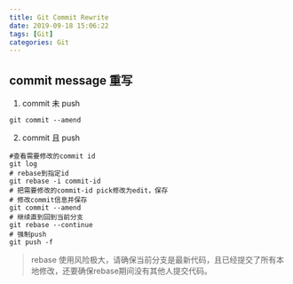 ```yaml
---
title: Git Commit Rewrite
date: 2019-09-18 15:06:22
tags: [Git]
categories: Git
---
```


## commit message 重写

1. commit 未 push

` git commit --amend `

2. commit 且 push

```shell
#查看需要修改的commit id
git log
# rebase到指定id
git rebase -i commit-id
# 把需要修改的commit-id pick修改为edit，保存
# 修改commit信息并保存
git commit --amend
# 继续直到回到当前分支
git rebase --continue
# 强制push
git push -f

```

> rebase 使用风险极大，请确保当前分支是最新代码，且已经提交了所有本地修改，还要确保rebase期间没有其他人提交代码。